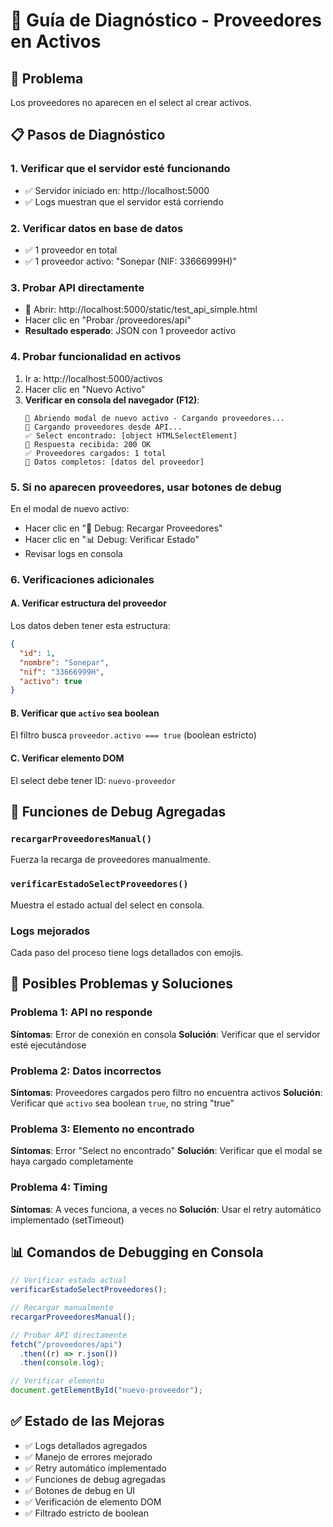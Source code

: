 # 🔧 Guía de Diagnóstico - Proveedores en Activos

## 🎯 Problema

Los proveedores no aparecen en el select al crear activos.

## 📋 Pasos de Diagnóstico

### 1. **Verificar que el servidor esté funcionando**

- ✅ Servidor iniciado en: http://localhost:5000
- ✅ Logs muestran que el servidor está corriendo

### 2. **Verificar datos en base de datos**

- ✅ 1 proveedor en total
- ✅ 1 proveedor activo: "Sonepar (NIF: 33666999H)"

### 3. **Probar API directamente**

- 🔄 Abrir: http://localhost:5000/static/test_api_simple.html
- Hacer clic en "Probar /proveedores/api"
- **Resultado esperado**: JSON con 1 proveedor activo

### 4. **Probar funcionalidad en activos**

1. Ir a: http://localhost:5000/activos
2. Hacer clic en "Nuevo Activo"
3. **Verificar en consola del navegador (F12)**:
   ```
   🔄 Abriendo modal de nuevo activo - Cargando proveedores...
   🔄 Cargando proveedores desde API...
   ✅ Select encontrado: [object HTMLSelectElement]
   📡 Respuesta recibida: 200 OK
   ✅ Proveedores cargados: 1 total
   📄 Datos completos: [datos del proveedor]
   ```

### 5. **Si no aparecen proveedores, usar botones de debug**

En el modal de nuevo activo:

- Hacer clic en "🔄 Debug: Recargar Proveedores"
- Hacer clic en "📊 Debug: Verificar Estado"
- Revisar logs en consola

### 6. **Verificaciones adicionales**

#### A. Verificar estructura del proveedor

Los datos deben tener esta estructura:

```json
{
  "id": 1,
  "nombre": "Sonepar",
  "nif": "33666999H",
  "activo": true
}
```

#### B. Verificar que `activo` sea boolean

El filtro busca `proveedor.activo === true` (boolean estricto)

#### C. Verificar elemento DOM

El select debe tener ID: `nuevo-proveedor`

## 🔧 Funciones de Debug Agregadas

### `recargarProveedoresManual()`

Fuerza la recarga de proveedores manualmente.

### `verificarEstadoSelectProveedores()`

Muestra el estado actual del select en consola.

### Logs mejorados

Cada paso del proceso tiene logs detallados con emojis.

## 🚨 Posibles Problemas y Soluciones

### Problema 1: API no responde

**Síntomas**: Error de conexión en consola
**Solución**: Verificar que el servidor esté ejecutándose

### Problema 2: Datos incorrectos

**Síntomas**: Proveedores cargados pero filtro no encuentra activos
**Solución**: Verificar que `activo` sea boolean `true`, no string "true"

### Problema 3: Elemento no encontrado

**Síntomas**: Error "Select no encontrado"
**Solución**: Verificar que el modal se haya cargado completamente

### Problema 4: Timing

**Síntomas**: A veces funciona, a veces no
**Solución**: Usar el retry automático implementado (setTimeout)

## 📊 Comandos de Debugging en Consola

```javascript
// Verificar estado actual
verificarEstadoSelectProveedores();

// Recargar manualmente
recargarProveedoresManual();

// Probar API directamente
fetch("/proveedores/api")
  .then((r) => r.json())
  .then(console.log);

// Verificar elemento
document.getElementById("nuevo-proveedor");
```

## ✅ Estado de las Mejoras

- ✅ Logs detallados agregados
- ✅ Manejo de errores mejorado
- ✅ Retry automático implementado
- ✅ Funciones de debug agregadas
- ✅ Botones de debug en UI
- ✅ Verificación de elemento DOM
- ✅ Filtrado estricto de boolean
